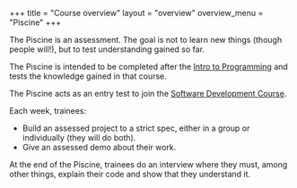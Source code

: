 +++
title = "Course overview"
layout = "overview"
overview_menu = "Piscine"
+++

The Piscine is an assessment. The goal is not to learn new things (though people will!), but to test understanding gained so far.

The Piscine is intended to be completed after the [Intro to Programming](https://programming.codeyourfuture.io/overview/) and tests the knowledge gained in that course.

The Piscine acts as an entry test to join the [Software Development Course](https://sdc.codeyourfuture.io/overview/).

Each week, trainees:
* Build an assessed project to a strict spec, either in a group or individually (they will do both).
* Give an assessed demo about their work.

At the end of the Piscine, trainees do an interview where they must, among other things, explain their code and show that they understand it.
